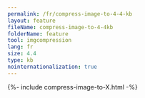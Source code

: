 ```yaml
---
permalink: /fr/compress-image-to-4-4-kb
layout: feature
fileName: compress-image-to-4-4kb
folderName: feature
tool: imgcompression
lang: fr
size: 4.4
type: kb
nointernationalization: true
---
```

{%- include compress-image-to-X.html -%}
      